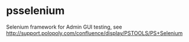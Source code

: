 psselenium
==========

Selenium framework for Admin GUI testing, see  http://support.polopoly.com/confluence/display/PSTOOLS/PS+Selenium